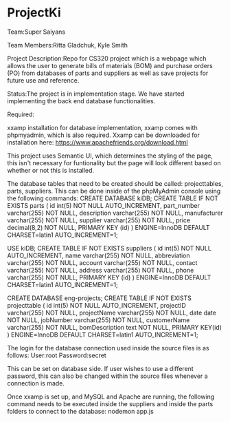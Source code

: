 # ProjectKi
Team:Super Saiyans 

Team Members:Ritta Gladchuk, Kyle Smith 

Project Description:Repo for CS320 project which is a webpage which allows the user to generate bills of materials (BOM) and purchase orders (PO) from
databases of parts and suppliers as well as save projects for future use and reference.

Status:The project is in implementation stage. We have started implementing the back end database functionalities. 

Required:

xxamp installation for database implementation, xxamp comes with phpmyadmin, which is also required. 
Xxamp can be downloaded for installation here:
https://www.apachefriends.org/download.html

This project uses Semantic UI, which determines the styling of the page, this isn't necessary for funtionality but the page will look different based on whether or not this is installed.

The database tables that need to be created should be called: projecttables, parts, suppliers. This can be done inside of the phpMyAdmin console using the following commands:
CREATE DATABASE kiDB;
CREATE TABLE IF NOT EXISTS parts (
  id int(5) NOT NULL AUTO_INCREMENT,
  part_number varchar(255) NOT NULL,
  description varchar(255) NOT NULL,
  manufacturer varchar(255) NOT NULL,
  supplier varchar(255) NOT NULL,
  price decimal(8,2) NOT NULL,
  PRIMARY KEY (id)
) ENGINE=InnoDB  DEFAULT CHARSET=latin1 AUTO_INCREMENT=1;

USE kiDB;
CREATE TABLE IF NOT EXISTS suppliers (
  id int(5) NOT NULL AUTO_INCREMENT,
  name varchar(255) NOT NULL,
  abbreviation varchar(255) NOT NULL,
  account varchar(255) NOT NULL,
  contact varchar(255) NOT NULL,
  address varchar(255) NOT NULL,
  phone varchar(255) NOT NULL,
  PRIMARY KEY (id)
) ENGINE=InnoDB  DEFAULT CHARSET=latin1 AUTO_INCREMENT=1;

CREATE DATABASE eng-projects;
CREATE TABLE IF NOT EXISTS projecttable (
 id int(5) NOT NULL AUTO_INCREMENT,
 projectID varchar(255) NOT NULL,
 projectName varchar(255) NOT NULL,
 date date NOT NULL,
 jobNumber varchar(255) NOT NULL,
 customerName varchar(255) NOT NULL,
 bomDescription text NOT NULL,
 PRIMARY KEY(id)
) ENGINE=InnoDB  DEFAULT CHARSET=latin1 AUTO_INCREMENT=1;



The login for the database connection used inside the source files is as follows:
User:root
Password:secret

This can be set on database side. If user wishes to use a different password, this can also be changed within the source files whenever a connection is made.

Once xxamp is set up, and MySQL and Apache are running, the following command needs to be executed inside the suppliers and inside the parts folders to connect to the database:
nodemon app.js

